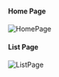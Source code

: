 #### Home Page <h4> 
![HomePage](https://user-images.githubusercontent.com/43031617/118296789-0720cd00-b4e6-11eb-8319-429fab949b0d.png)

#### List Page <h4> 
 ![ListPage](https://user-images.githubusercontent.com/43031617/118296842-156ee900-b4e6-11eb-9191-1fb50143d473.png)

